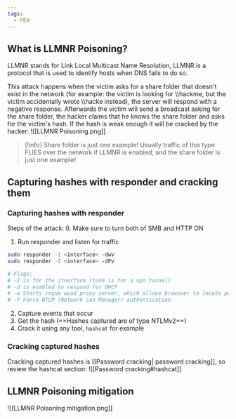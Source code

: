 ```yaml
---
tags:
  - PEH
---
```

## What is LLMNR Poisoning?
LLMNR stands for Link Local Multicast Name Resolution, LLMNR is a protocol that is used to identify hosts when DNS fails to do so.

This attack happens when the victim asks for a share folder that doesn't exist in the network (for example: the victim is looking for \\\\hackme, but the victim accidentally wrote \\\\hacke instead), the server will respond with a negative response. Afterwards the victim will send a broadcast asking for the share folder, the hacker claims that he knows the share folder and asks for the victim's hash. If the hash is weak enough it will be cracked by the hacker:
![[LLMNR Poisoning.png]]
>[!info] Share folder is just one example!
>Usually traffic of this type FLIES over the network if LLMNR is enabled, and the share folder is just one example!
## Capturing hashes with responder and cracking them
### Capturing hashes with responder
Steps of the attack:
0. Make sure to turn both of SMB and HTTP ON
1. Run responder and listen for traffic
```bash
sudo responder -I <interface> -dwv
sudo responder -I <interface> -dPv

# Flags:
# -I is for the itnerface (tun0 is for a vpn tunnel)
# -d is enabled to respond for DHCP
# -w Starts rogue wpad proxy server, which allows browswer to locate proxy servers without any additional configuration
# -P Force NTLM (Network Lan Manager) authentication
```
2. Capture events that occur
3. Get the hash (==Hashes captured are of type NTLMv2==)
4. Crack it using any tool, `hashcat` for example
### Cracking captured hashes
Cracking captured hashes is [[Password cracking| password cracking]], so review the hashcat section:
![[Password cracking#hashcat]]
## LLMNR Poisoning mitigation
![[LLMNR Poisoning mitigation.png]]